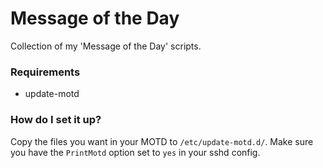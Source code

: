 # Message of the Day

Collection of my 'Message of the Day' scripts.


### Requirements

  * update-motd


### How do I set it up?

Copy the files you want in your MOTD to `/etc/update-motd.d/`. Make sure you have the `PrintMotd`
option set to `yes` in your sshd config.
